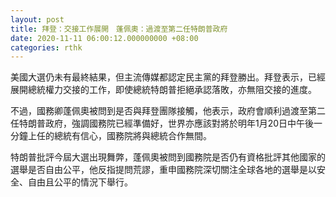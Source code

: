 ```yaml
---
layout: post
title: 拜登：交接工作展開　蓬佩奧：過渡至第二任特朗普政府
date: 2020-11-11 06:00:12.000000000 +08:00
categories: rthk
---
```


美國大選仍未有最終結果，但主流傳媒都認定民主黨的拜登勝出。拜登表示，已經展開總統權力交接的工作，即使總統特朗普拒絕承認落敗，亦無阻交接的進度。

不過，國務卿蓬佩奧被問到是否與拜登團隊接觸，他表示，政府會順利過渡至第二任特朗普政府，強調國務院已經準備好，世界亦應該對將於明年1月20日中午後一分鐘上任的總統有信心，國務院將與總統合作無間。

特朗普批評今屆大選出現舞弊，蓬佩奧被問到國務院是否仍有資格批評其他國家的選舉是否自由公平，他反指提問荒謬，重申國務院深切關注全球各地的選舉是以安全、自由且公平的情況下舉行。
